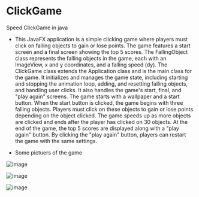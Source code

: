 # ClickGame
Speed ClickGame in java

* This JavaFX application is a simple clicking game where players must click on falling objects to gain or lose points. The game features a start screen and a final screen showing the top 5 scores. The FallingObject class represents the falling objects in the game, each with an ImageView, x and y coordinates, and a falling speed (dy).
The ClickGame class extends the Application class and is the main class for the game. It initializes and manages the game state, including starting and stopping the animation loop, adding, and resetting falling objects, and handling user clicks. It also handles the game's start, final, and "play again" screens.
The game starts with a wallpaper and a start button. When the start button is clicked, the game begins with three falling objects. Players must click on these objects to gain or lose points depending on the object clicked. The game speeds up as more objects are clicked and ends after the player has clicked on 30 objects.
At the end of the game, the top 5 scores are displayed along with a "play again" button. By clicking the "play again" button, players can restart the game with the same settings.


* Some pictuers of the game


![image](https://github.com/q55/ClickGame/assets/107367949/3ee8a77e-f4b3-42a1-ac15-7d578016414c)


![image](https://github.com/q55/ClickGame/assets/107367949/e9c3be7a-e082-41ee-9fa4-e50b199cd40a)

![image](https://github.com/q55/ClickGame/assets/107367949/c95e4823-7ac5-4783-b16b-13ad7242bf8b)

